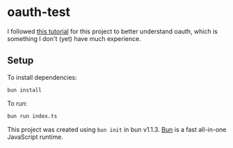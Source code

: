 # oauth-test

I followed [this tutorial](https://annotate.dev/p/hello-world/learn-oauth-2-0-by-building-your-own-oauth-client-U2HaZNtvQojn4F) for this project to better understand oauth, which is something I don't (yet) have much experience.

## Setup

To install dependencies:

```bash
bun install
```

To run:

```bash
bun run index.ts
```

This project was created using `bun init` in bun v1.1.3. [Bun](https://bun.sh) is a fast all-in-one JavaScript runtime.
